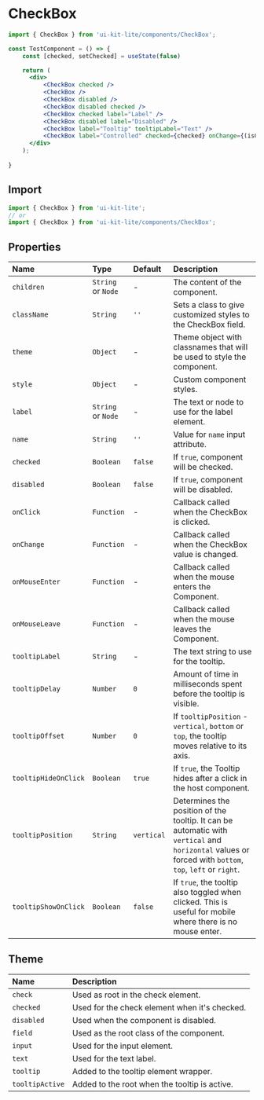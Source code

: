 # CheckBox

<!-- example -->
```jsx
import { CheckBox } from 'ui-kit-lite/components/CheckBox';

const TestComponent = () => {
    const [checked, setChecked] = useState(false)

    return (
      <div>
          <CheckBox checked /> 
          <CheckBox /> 
          <CheckBox disabled /> 
          <CheckBox disabled checked /> 
          <CheckBox checked label="Label" /> 
          <CheckBox disabled label="Disabled" /> 
          <CheckBox label="Tooltip" tooltipLabel="Text" /> 
          <CheckBox label="Controlled" checked={checked} onChange={(isChecked) => setChecked(isChecked)} />
      </div>
    );
  
}
```
## Import
```jsx
import { CheckBox } from 'ui-kit-lite';
// or
import { CheckBox } from 'ui-kit-lite/components/CheckBox';
```

## Properties

| Name                 | Type               | Default    | Description                                                                                                                                              |
|:---------------------|:-------------------|:-----------|:---------------------------------------------------------------------------------------------------------------------------------------------------------|
| `children`           | `String` or `Node` | -          | The content of the component.                                                                                                                            |
| `className`          | `String`           | `''`       | Sets a class to give customized styles to the CheckBox field.                                                                                            |
| `theme`              | `Object`           | -          | Theme object with classnames that will be used to style the component.                                                                                   |
| `style`              | `Object`           | -          | Custom component styles.                                                                                                                                 |
| `label`              | `String` or `Node` | -          | The text or node to use for the label element.                                                                                                           |
| `name`               | `String`           | `''`       | Value for `name` input attribute.                                                                                                                        |
| `checked`            | `Boolean`          | `false`    | If `true`, component will be checked.                                                                                                                    |
| `disabled`           | `Boolean`          | `false`    | If `true`, component will be disabled.                                                                                                                   | |
| `onClick`            | `Function`         | -          | Callback called when the CheckBox is clicked.                                                                                                            |
| `onChange`           | `Function`         | -          | Callback called when the CheckBox value is changed.                                                                                                      |
| `onMouseEnter`       | `Function`         | -          | Callback called when the mouse enters the Component.                                                                                                     |
| `onMouseLeave`       | `Function`         | -          | Callback called when the mouse leaves the Component.                                                                                                     |
| `tooltipLabel`       | `String`           | -          | The text string to use for the tooltip.                                                                                                                  |
| `tooltipDelay`       | `Number`           | `0`        | Amount of time in milliseconds spent before the tooltip is visible.                                                                                      |
| `tooltipOffset`      | `Number`           | `0`        | If `tooltipPosition` - `vertical`, `bottom` or `top`, the tooltip moves relative to its axis.                                                            |
| `tooltipHideOnClick` | `Boolean`          | `true`     | If `true`, the Tooltip hides after a click in the host component.                                                                                        |
| `tooltipPosition`    | `String`           | `vertical` | Determines the position of the tooltip. It can be automatic with `vertical` and `horizontal` values or forced with `bottom`, `top`, `left` or `right`.   |
| `tooltipShowOnClick` | `Boolean`          | `false`    | If `true`, the tooltip also toggled when clicked. This is useful for mobile where there is no mouse enter.                                               |

## Theme

| Name            | Description                                   |
|:----------------|:----------------------------------------------|
| `check`         | Used as root in the check element.            |
| `checked`       | Used for the check element when it's checked. |
| `disabled`      | Used when the component is disabled.          |
| `field`         | Used as the root class of the component.      |
| `input`         | Used for the input element.                   |
| `text`          | Used for the text label.                      |
| `tooltip`       | Added to the tooltip element wrapper.         |
| `tooltipActive` | Added to the root when the tooltip is active. |